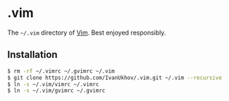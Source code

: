 # .vim

The `~/.vim` directory of [Vim](http://www.vim.org/).
Best enjoyed responsibly.

## Installation

```bash
$ rm -rf ~/.vimrc ~/.gvimrc ~/.vim
$ git clone https://github.com/IvanUkhov/.vim.git ~/.vim --recursive
$ ln -s ~/.vim/vimrc ~/.vimrc
$ ln -s ~/.vim/gvimrc ~/.gvimrc
```
